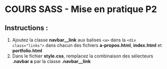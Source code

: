 # COURS SASS - Mise en pratique P2

## Instructions :

1. Ajoutez la classe **navbar__link** aux balises `<a>` dans la `<div class="links">` dans chacun des fichiers **a-propos.html**, **index.html** et **portfolio.html** 
2. Dans le fichier **style.css**, remplacez la combinaison des sélecteurs **.navbar a** par la classe **.navbar__link**